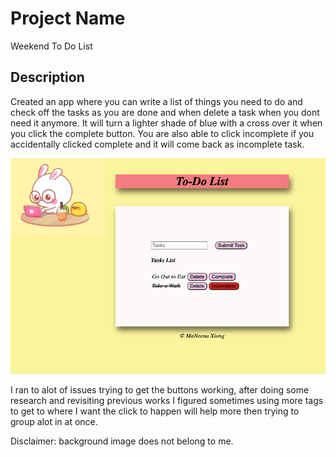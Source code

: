 # Project Name

Weekend To Do List

## Description

Created an app where you can write a list of things you need to do and check off the tasks as you are done and when delete a task when you dont need it anymore. It will turn a lighter shade of blue with a cross over it when you click the complete button. You are also able to click incomplete if you accidentally clicked complete and it will come back as incomplete task. 

![ScreenShot.png](ScreenShot1.png)

I ran to alot of issues trying to get the buttons working, after doing some research and revisiting previous works I figured sometimes using more tags to get to where I want the click to happen will help more then trying to group alot in at once. 

Disclaimer: background image does not belong to me.